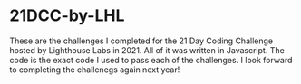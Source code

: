 # 21DCC-by-LHL
These are the challenges I completed for the 21 Day Coding Challenge hosted by Lighthouse Labs in 2021. All of it was written in Javascript. The code is the exact code I used to pass each of the challenges. I look forward to completing the challenegs again next year!
